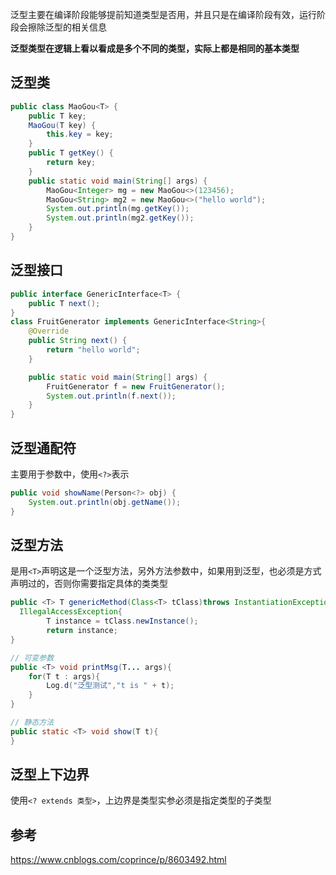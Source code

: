 泛型主要在编译阶段能够提前知道类型是否用，并且只是在编译阶段有效，运行阶段会擦除泛型的相关信息

**泛型类型在逻辑上看以看成是多个不同的类型，实际上都是相同的基本类型**

## 泛型类

```java
public class MaoGou<T> {
    public T key;
    MaoGou(T key) {
        this.key = key;
    }
    public T getKey() {
        return key;
    }
    public static void main(String[] args) {
        MaoGou<Integer> mg = new MaoGou<>(123456);
        MaoGou<String> mg2 = new MaoGou<>("hello world");
        System.out.println(mg.getKey());
        System.out.println(mg2.getKey());
    }
}
```

## 泛型接口
```java
public interface GenericInterface<T> {
    public T next();
}
class FruitGenerator implements GenericInterface<String>{
    @Override
    public String next() {
        return "hello world";
    }

    public static void main(String[] args) {
        FruitGenerator f = new FruitGenerator();
        System.out.println(f.next());
    }
}
```

## 泛型通配符
主要用于参数中，使用`<?>`表示
```java
public void showName(Person<?> obj) {
    System.out.println(obj.getName());
}
```

## 泛型方法
是用`<T>`声明这是一个泛型方法，另外方法参数中，如果用到泛型，也必须是方式声明过的，否则你需要指定具体的类类型
```java
public <T> T genericMethod(Class<T> tClass)throws InstantiationException ,
  IllegalAccessException{
        T instance = tClass.newInstance();
        return instance;
}

// 可变参数
public <T> void printMsg(T... args){
    for(T t : args){
        Log.d("泛型测试","t is " + t);
    }
}

// 静态方法
public static <T> void show(T t){
}
```

## 泛型上下边界
使用`<? extends 类型>`，上边界是类型实参必须是指定类型的子类型

## 参考
https://www.cnblogs.com/coprince/p/8603492.html





